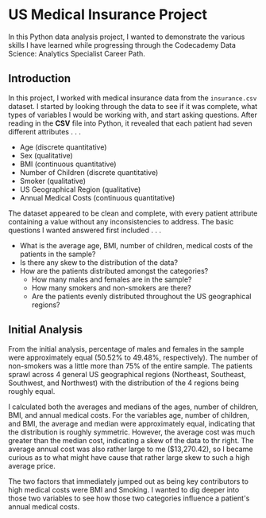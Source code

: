 # US Medical Insurance Project
 
In this Python data analysis project, I wanted to demonstrate the various skills I have learned while progressing through the Codecademy Data Science: Analytics Specialist Career Path. 

## Introduction

In this project, I worked with medical insurance data from the `insurance.csv` dataset. I started by looking through the data to see if it was complete, what types of variables I would be working with, and start asking questions. After reading in the **CSV** file into Python, it revealed that each patient had seven different attributes . . .

* Age (discrete quantitative)
* Sex (qualitative)
* BMI (continuous quantitative)
* Number of Children (discrete quantitative)
* Smoker (qualitative)
* US Geographical Region (qualitative)
* Annual Medical Costs (continuous quantitative)

The dataset appeared to be clean and complete, with every patient attribute containing a value without any inconsistencies to address. The basic questions I wanted answered first included . . .

* What is the average age, BMI, number of children, medical costs of the patients in the sample?
* Is there any skew to the distribution of the data?
* How are the patients distributed amongst the categories?
	* How many males and females are in the sample?
	* How many smokers and non-smokers are there?
	* Are the patients evenly distributed throughout the US geographical regions?

## Initial Analysis

From the initial analysis, percentage of males and females in the sample were approximately equal (50.52% to 49.48%, respectively). The number of non-smokers was a little more than 75% of the entire sample. The patients sprawl across 4 general US geographical regions (Northeast, Southeast, Southwest, and Northwest) with the distribution of the 4 regions being roughly equal.

I calculated both the averages and medians of the ages, number of children, BMI, and annual medical costs. For the variables age, number of children, and BMI, the average and median were approximately equal, indicating that the distribution is roughly symmetric. However, the average cost was much greater than the median cost, indicating a skew of the data to thr right. The average annual cost was also rather large to me ($13,270.42), so I became curious as to what might have cause that rather large skew to such a high average price.

The two factors that immediately jumped out as being key contributors to high medical costs were BMI and Smoking. I wanted to dig deeper into those two variables to see how those two categories influence a patient's annual medical costs.